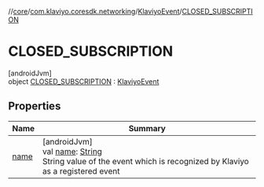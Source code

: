 //[core](../../../../index.md)/[com.klaviyo.coresdk.networking](../../index.md)/[KlaviyoEvent](../index.md)/[CLOSED_SUBSCRIPTION](index.md)

# CLOSED_SUBSCRIPTION

[androidJvm]\
object [CLOSED_SUBSCRIPTION](index.md) : [KlaviyoEvent](../index.md)

## Properties

| Name | Summary |
|---|---|
| [name](../name.md) | [androidJvm]<br>val [name](../name.md): [String](https://kotlinlang.org/api/latest/jvm/stdlib/kotlin/-string/index.html)<br>String value of the event which is recognized by Klaviyo as a registered event |
